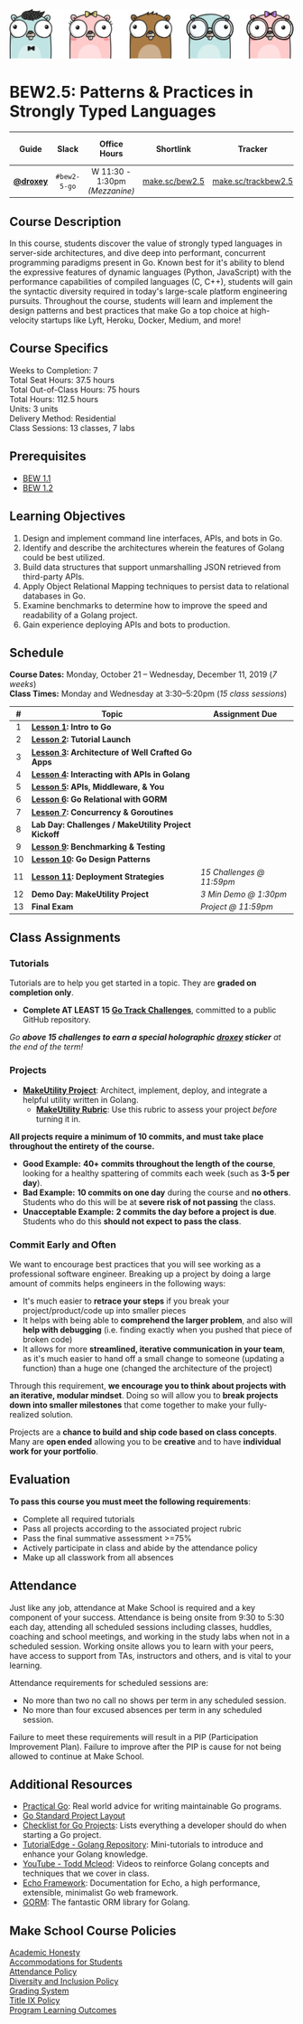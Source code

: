 ![](https://raw.githubusercontent.com/ashleymcnamara/gophers/master/GOPHER_AVATARS.jpg)

# BEW2.5: Patterns & Practices in Strongly Typed Languages

|                  Guide                   |    Slack     |          Office Hours          |                Shortlink                 |                      Tracker                       |                1-on-1                |
| :--------------------------------------: | :----------: | :----------------------------: | :--------------------------------------: | :------------------------------------------------: | :----------------------------------: |
| [**@droxey**](https://github.com/droxey) | `#bew2-5-go` | W 11:30 - 1:30pm _(Mezzanine)_ | [make.sc/bew2.5](https://make.sc/bew2.5) | [make.sc/trackbew2.5](https://make.sc/trackbew2.5) | [Link](https://make.sc/codewithdani) |

## Course Description

In this course, students discover the value of strongly typed languages in server-side architectures, and dive deep into performant, concurrent programming paradigms present in Go. Known best for it's ability to blend the expressive features of dynamic languages (Python, JavaScript) with the performance capabilities of compiled languages (C, C++), students will gain the syntactic diversity required in today's large-scale platform engineering pursuits. Throughout the course, students will learn and implement the design patterns and best practices that make Go a top choice at high-velocity startups like Lyft, Heroku, Docker, Medium, and more!

## Course Specifics

Weeks to Completion:  7 <br>
Total Seat Hours:  37.5 hours <br>
Total Out-of-Class Hours: 75 hours <br>
Total Hours: 112.5 hours <br>
Units:  3 units <br>
Delivery Method:  Residential <br>
Class Sessions:  13 classes, 7 labs

## Prerequisites

- [BEW 1.1](https://make.sc/bew1.1)
- [BEW 1.2](https://make.sc/bew1.2)

## Learning Objectives

1. Design and implement command line interfaces, APIs, and bots in Go.
2. Identify and describe the architectures wherein the features of Golang could be best utilized.
3. Build data structures that support unmarshalling JSON retrieved from third-party APIs.
4. Apply Object Relational Mapping techniques to persist data to relational databases in Go.
5. Examine benchmarks to determine how to improve the speed and readability of a Golang project.
6. Gain experience deploying APIs and bots to production.

## Schedule

**Course Dates:** Monday, October 21 – Wednesday, December 11, 2019 (_7 weeks_)<br>
**Class Times:** Monday and Wednesday at 3:30–5:20pm (_15 class sessions_)

|   #   | Topic                                                                     | Assignment Due            |
| :---: | ------------------------------------------------------------------------- | ------------------------- |
|   1   | **[Lesson 1](Lessons/Lesson01.md): Intro to Go**                          |                           |
|   2   | **[Lesson 2](Lessons/Lesson02.md): Tutorial Launch**                      |                           |
|   3   | **[Lesson 3](Lessons/Lesson03.md): Architecture of Well Crafted Go Apps** |                           |
|   4   | **[Lesson 4](Lessons/Lesson04.md): Interacting with APIs in Golang**      |                           |
|   5   | **[Lesson 5](Lessons/Lesson05.md): APIs, Middleware, & You**              |                           |
|   6   | **[Lesson 6](Lessons/Lesson06.md): Go Relational with GORM**              |                           |
|   7   | **[Lesson 7](Lessons/Lesson07.md): Concurrency & Goroutines**             |                           |
|   8   | **Lab Day: Challenges / MakeUtility Project Kickoff**                     |                           |
|   9   | **[Lesson 9](Lessons/Lesson09.md): Benchmarking & Testing**               |                           |
|  10   | **[Lesson 10](Lessons/Lesson10.md): Go Design Patterns**                  |                           |
|  11   | **[Lesson 11](Lessons/Lesson11.md): Deployment Strategies**               | _15 Challenges @ 11:59pm_ |
|  12   | **Demo Day: MakeUtility Project**                                         | _3 Min Demo @ 1:30pm_     |
|  13   | **Final Exam**                                                            | _Project @ 11:59pm_       |

## Class Assignments

### Tutorials

Tutorials are to help you get started in a topic.  They are **graded on completion only**.

- **Complete AT LEAST 15 [Go Track Challenges](http://exercism.io)**, committed to a public GitHub repository.

_Go **above 15 challenges to earn a special holographic [droxey](https://github.com/droxey) sticker** at the end of the term!_

### Projects

- **[MakeUtility Project](Project/MakeUtility.md)**: Architect, implement, deploy, and integrate a helpful utility written in Golang.
  - **[MakeUtility Rubric](Project/MakeUtility.md#Rubric)**: Use this rubric to assess your project _before_ turning it in.

**All projects require a minimum of 10 commits, and must take place throughout the entirety of the course.**

- **Good Example:** **40+ commits throughout the length of the course**, looking for a healthy spattering of commits each week (such as **3-5 per day**).
- **Bad Example:** **10 commits on one day** during the course and **no others**. Students who do this will be at **severe risk of not passing** the class.
- **Unacceptable Example:** **2 commits the day before a project is due**. Students who do this **should not expect to pass the class**.

### Commit Early and Often

We want to encourage best practices that you will see working as a professional software engineer. Breaking up a project by doing a large amount of commits helps engineers in the following ways:

- It's much easier to **retrace your steps** if you break your project/product/code up into smaller pieces
- It helps with being able to **comprehend the larger problem**, and also will **help with debugging** (i.e. finding exactly when you pushed that piece of broken code)
- It allows for more **streamlined, iterative communication in your team**, as it's much easier to hand off a small change to someone (updating a function) than a huge one (changed the architecture of the project)

Through this requirement, **we encourage you to think about projects with an iterative, modular mindset**. Doing so will allow you to **break projects down into smaller milestones** that come together to make your fully-realized solution.

Projects are a **chance to build and ship code based on class concepts**.  Many are **open ended** allowing you to be **creative** and to have **individual work for your portfolio**.

## Evaluation

**To pass this course you must meet the following requirements**:

- Complete all required tutorials
- Pass all projects according to the associated project rubric
- Pass the final summative assessment >=75%
- Actively participate in class and abide by the attendance policy
- Make up all classwork from all absences

## Attendance

Just like any job, attendance at Make School is required and a key component of your success. Attendance is being onsite from 9:30 to 5:30 each day, attending all scheduled sessions including classes, huddles, coaching and school meetings, and working in the study labs when not in a scheduled session. Working onsite allows you to learn with your peers, have access to support from TAs, instructors and others, and is vital to your learning.

Attendance requirements for scheduled sessions are:

- No more than two no call no shows per term in any scheduled session.
- No more than four excused absences per term in any scheduled session.

Failure to meet these requirements will result in a PIP (Participation Improvement Plan).  Failure to improve after the PIP is cause for not being allowed to continue at Make School.

## Additional Resources

- [Practical Go](https://dave.cheney.net/practical-go/presentations/qcon-china.html): Real world advice for writing maintainable Go programs.
- [Go Standard Project Layout](https://github.com/golang-standards/project-layout)
- [Checklist for Go Projects](https://blog.depado.eu/post/checklist-for-go-projects): Lists everything a developer should do when starting a Go project.
- [TutorialEdge - Golang Repository](https://github.com/elliotforbes/tutorialedge-v2/tree/master/content/golang): Mini-tutorials to introduce and enhance your Golang knowledge.
- [YouTube - Todd Mcleod](https://www.youtube.com/user/toddmcleod/playlists): Videos to reinforce Golang concepts and techniques that we cover in class.
- [Echo Framework](https://echo.labstack.com/guide): Documentation for Echo, a high performance, extensible, minimalist Go web framework.
- [GORM](http://doc.gorm.io/#): The fantastic ORM library for Golang.

## Make School Course Policies

[Academic Honesty](https://make.sc/academic-honesty)<br>
[Accommodations for Students](https://make.sc/accommodations-for-students)<br>
[Attendance Policy](https://make.sc/attendance-policy)<br>
[Diversity and Inclusion Policy](https://make.sc/diversity-and-inclusion-policy)<br>
[Grading System](https://make.sc/grading-system)<br>
[Title IX Policy](https://make.sc/title-ix-policy)<br>
[Program Learning Outcomes](https://make.sc/program-learning-outcomes)

